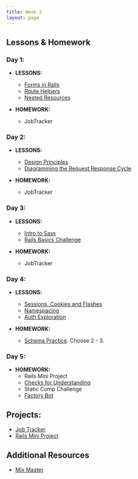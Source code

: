 ```yaml
---
title: Week 3
layout: page
---
```


## Lessons & Homework

### Day 1:

* **LESSONS:**
  - [Forms in Rails](../lessons/form_helpers_rails)
  - [Route Helpers](../lessons/route_helpers)
  - [Nested Resources](../lessons/nested_resources)

* **HOMEWORK:**
  - JobTracker

### Day 2:

* **LESSONS:**

  - [Design Principles](../lessons/design_principles)
  - [Diagramming the Request Response Cycle](../lessons/diagramming_request_response_cycle)

* **HOMEWORK:**
  - JobTracker

### Day 3:

* **LESSONS:**
  - [Intro to Sass](../lessons/intro_to_sass)
  - [Rails Basics Challenge](../misc/rails_basics_challenge)

* **HOMEWORK:**
  - JobTracker

### Day 4:

* **LESSONS:**
  - [Sessions, Cookies and Flashes](../misc/sessions_cookies_and_flashes)
  - [Namespacing](../misc/namespacing)
  - [Auth Exploration](../misc/auth_exploration)

* **HOMEWORK:**
  - [Schema Practice](../misc/schema_practice). Choose 2 - 3.

### Day 5:

* **HOMEWORK:**
  - Rails Mini Project
  - [Checks for Understanding](https://github.com/turingschool/checks-for-understanding/blob/master/module-2/backend/week_three.md)
   - Static Comp Challenge
   - [Factory Bot](../lessons/factory_bot)

## Projects:

* [Job Tracker](https://github.com/turingschool/job-tracker)
* [Rails Mini Project](../projects/mini-project)

## Additional Resources
* [Mix Master](../projects/mix_master/1_getting_started.markdown)
